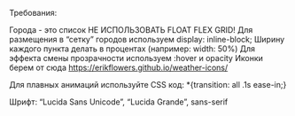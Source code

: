 Требования:

Города - это список
НЕ ИСПОЛЬЗОВАТЬ FLOAT FLEX GRID!
Для размещения в “сетку” городов используем display: inline-block;
Ширину каждого пункта делать в процентах (например: width: 50%)
Для эффекта смены прозрачности используем :hover и opacity
Иконки берем от сюда https://erikflowers.github.io/weather-icons/ 

Для плавных анимаций используйте CSS код: *{transition: all .1s ease-in;}

Шрифт: “Lucida Sans Unicode”, “Lucida Grande”, sans-serif
